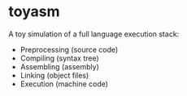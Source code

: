 # toyasm
A toy simulation of a full language execution stack:
* Preprocessing (source code)
* Compiling (syntax tree)
* Assembling (assembly)
* Linking (object files)
* Execution (machine code)
